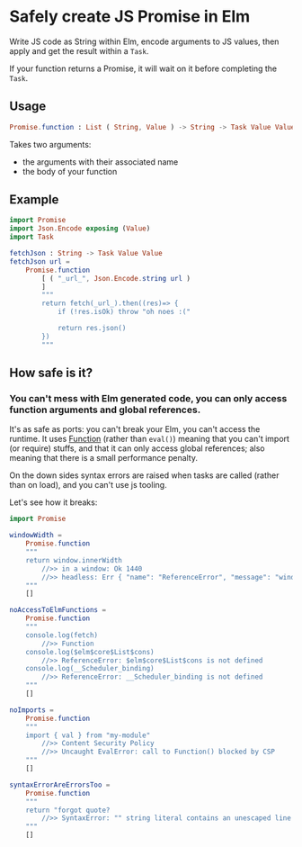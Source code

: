 # Safely create JS Promise in Elm

Write JS code as String within Elm, encode arguments to JS values, then apply and get the result within a `Task`.

If your function returns a Promise, it will wait on it before completing the `Task`.

## Usage

```elm
Promise.function : List ( String, Value ) -> String -> Task Value Value
```

Takes two arguments:
- the arguments with their associated name
- the body of your function

## Example

```elm
import Promise
import Json.Encode exposing (Value)
import Task

fetchJson : String -> Task Value Value
fetchJson url =
    Promise.function
        [ ( "_url_", Json.Encode.string url )
        ]
        """
        return fetch(_url_).then((res)=> {
            if (!res.isOk) throw "oh noes :("

            return res.json()
        })
        """

```

## How safe is it?

### You can't mess with Elm generated code, you can only access function arguments and global references.

It's as safe as ports: you can't break your Elm, you can't access the runtime. It uses [Function] (rather than `eval()`) meaning that you can't import (or require) stuffs, and that it can only access global references; also meaning that there is a small performance penalty.

On the down sides syntax errors are raised when tasks are called (rather than on load), and you can't use js tooling.

Let's see how it breaks:

```elm
import Promise

windowWidth =
    Promise.function
    """
    return window.innerWidth
        //>> in a window: Ok 1440
        //>> headless: Err { "name": "ReferenceError", "message": "window is not defined" }
    """
    []

noAccessToElmFunctions =
    Promise.function
    """
    console.log(fetch)
        //>> Function
    console.log($elm$core$List$cons)
        //>> ReferenceError: $elm$core$List$cons is not defined
    console.log(__Scheduler_binding)
        //>> ReferenceError: __Scheduler_binding is not defined
    """
    []

noImports =
    Promise.function
    """
    import { val } from "my-module"
        //>> Content Security Policy
        //>> Uncaught EvalError: call to Function() blocked by CSP
    """
    []

syntaxErrorAreErrorsToo =
    Promise.function
    """
    return "forgot quote?
        //>> SyntaxError: "" string literal contains an unescaped line break
    """
    []
```

[Function]: https://developer.mozilla.org/en-US/docs/Web/JavaScript/Reference/Global_Objects/Function

